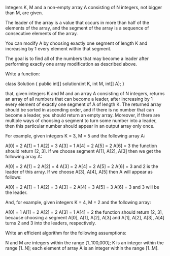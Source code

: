 Integers K, M and a non-empty array A consisting of N integers, not bigger than M, are given.

The leader of the array is a value that occurs in more than half of the elements of the array, and the segment of the array is a sequence of consecutive elements of the array.

You can modify A by choosing exactly one segment of length K and increasing by 1 every element within that segment.

The goal is to find all of the numbers that may become a leader after performing exactly one array modification as described above.

Write a function:

class Solution { public int[] solution(int K, int M, int[] A); }

that, given integers K and M and an array A consisting of N integers, returns an array of all numbers that can become a leader, after increasing by 1 every element of exactly one segment of A of length K. The returned array should be sorted in ascending order, and if there is no number that can become a leader, you should return an empty array. Moreover, if there are multiple ways of choosing a segment to turn some number into a leader, then this particular number should appear in an output array only once.

For example, given integers K = 3, M = 5 and the following array A:

  A[0] = 2
  A[1] = 1
  A[2] = 3
  A[3] = 1
  A[4] = 2
  A[5] = 2
  A[6] = 3
the function should return [2, 3]. If we choose segment A[1], A[2], A[3] then we get the following array A:

  A[0] = 2
  A[1] = 2
  A[2] = 4
  A[3] = 2
  A[4] = 2
  A[5] = 2
  A[6] = 3
and 2 is the leader of this array. If we choose A[3], A[4], A[5] then A will appear as follows:

  A[0] = 2
  A[1] = 1
  A[2] = 3
  A[3] = 2
  A[4] = 3
  A[5] = 3
  A[6] = 3
and 3 will be the leader.

And, for example, given integers K = 4, M = 2 and the following array:

  A[0] = 1
  A[1] = 2
  A[2] = 2
  A[3] = 1
  A[4] = 2
the function should return [2, 3], because choosing a segment A[0], A[1], A[2], A[3] and A[1], A[2], A[3], A[4] turns 2 and 3 into the leaders, respectively.

Write an efficient algorithm for the following assumptions:

N and M are integers within the range [1..100,000];
K is an integer within the range [1..N];
each element of array A is an integer within the range [1..M].
